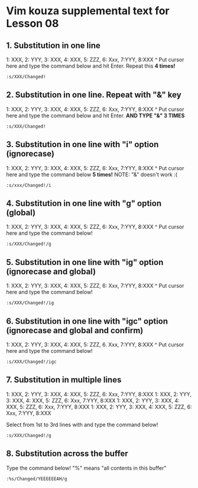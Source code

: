 # Vim kouza supplemental text for Lesson 08

## 1. Substitution in one line

1: XXX, 2: YYY, 3: XXX, 4: XXX, 5: ZZZ, 6: Xxx, 7:YYY, 8:XXX
^
Put cursor here and type the command below and hit Enter.
Repeat this **4 times!**

`:s/XXX/Changed!`


## 2. Substitution in one line. Repeat with "&" key

1: XXX, 2: YYY, 3: XXX, 4: XXX, 5: ZZZ, 6: Xxx, 7:YYY, 8:XXX
^
Put cursor here and type the command below and hit Enter.
**AND TYPE "&" 3 TIMES**

`:s/XXX/Changed!`


## 3. Substitution in one line with "i" option (ignorecase)

1: XXX, 2: YYY, 3: XXX, 4: XXX, 5: ZZZ, 6: Xxx, 7:YYY, 8:XXX
^
Put cursor here and type the command below **5 times!**
NOTE: "&" doesn't work :(

`:s/xxx/Changed!/i`


## 4. Substitution in one line with "g" option (global)

1: XXX, 2: YYY, 3: XXX, 4: XXX, 5: ZZZ, 6: Xxx, 7:YYY, 8:XXX
^
Put cursor here and type the command below!

`:s/XXX/Changed!/g`


## 5. Substitution in one line with "ig" option (ignorecase and global)

1: XXX, 2: YYY, 3: XXX, 4: XXX, 5: ZZZ, 6: Xxx, 7:YYY, 8:XXX
^
Put cursor here and type the command below!

`:s/XXX/Changed!/ig`

## 6. Substitution in one line with "igc" option (ignorecase and global and confirm)

1: XXX, 2: YYY, 3: XXX, 4: XXX, 5: ZZZ, 6. Xxx, 7:YYY, 8:XXX
^
Put cursor here and type the command below!

`:s/XXX/Changed!/igc`


## 7. Substitution in multiple lines

1: XXX, 2: YYY, 3: XXX, 4: XXX, 5: ZZZ, 6: Xxx, 7:YYY, 8:XXX
1: XXX, 2: YYY, 3: XXX, 4: XXX, 5: ZZZ, 6: Xxx, 7:YYY, 8:XXX
1: XXX, 2: YYY, 3: XXX, 4: XXX, 5: ZZZ, 6: Xxx, 7:YYY, 8:XXX
1: XXX, 2: YYY, 3: XXX, 4: XXX, 5: ZZZ, 6: Xxx, 7:YYY, 8:XXX

Select from 1st to 3rd lines with <S-v> and type the command below!

`:s/XXX/Changed!/g`


## 8. Substitution across the buffer

Type the command below! "%" means "all contents in this buffer"

`:%s/Changed/YEEEEEEAH/g`
